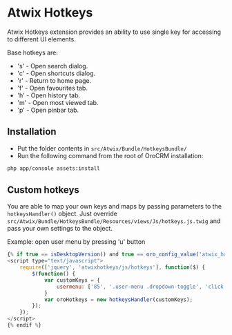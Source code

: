 # Atwix Hotkeys #
Atwix Hotkeys extension provides an ability to use single key for accessing to different UI elements.

Base hotkeys are:

* 's' - Open search dialog.
* 'c' - Open shortcuts dialog.
* 'r' - Return to home page.
* 'f' - Open favourites tab.
* 'h' - Open history tab.
* 'm' - Open most viewed tab.
* 'p' - Open pinbar tab.

## Installation
* Put the folder contents in `src/Atwix/Bundle/HotkeysBundle/`
* Run the following command from the root of OroCRM installation:

```Bash
php app/console assets:install
```

## Custom hotkeys
You are able to map your own keys and maps by passing parameters to the `hotkeysHandler()` object.
Just override `src/Atwix/Bundle/HotkeysBundle/Resources/views/Js/hotkeys.js.twig` and pass your own
settings to the object.

Example: open user menu by pressing 'u' button

```JavaScript
{% if true == isDesktopVersion() and true == oro_config_value('atwix_hotkeys.hotkeys_enabled') %}
<script type="text/javascript">
    require(['jquery', 'atwixhotkeys/js/hotkeys'], function($) {
        $(function() {
            var customKeys = {
                usermenu: ['85', '.user-menu .dropdown-toggle', 'click']
            }
            var oroHotkeys = new hotkeysHandler(customKeys);
        });
    });
</script>
{% endif %}
```